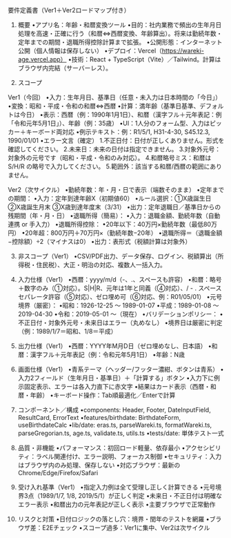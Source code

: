 要件定義書（Ver1＋Ver2ロードマップ付き）

1. 概要
•アプリ名：年齢・和暦変換ツール
•目的：社内業務で頻出の生年月日処理を高速・正確に行う（和暦⇔西暦変換、年齢算出）。将来は勤続年数・定年までの期間・退職所得控除計算まで拡張。
•公開形態：インターネット公開（個人情報は保存しない）
•デプロイ：Vercel（https://wareki-age.vercel.app）
•技術：React + TypeScript（Vite）／Tailwind。計算はブラウザ内完結（サーバーレス）。

2. スコープ

Ver1（今回）
•入力：生年月日、基準日（任意・未入力は日本時間の「今日」）
•変換：昭和・平成・令和の和暦⇔西暦
•計算：満年齢（基準日基準、デフォルトは今日）
•表示：西暦（例：1990年1月1日）、和暦（漢字フル＋元年表記：例「令和元年5月1日」）、年齢（例：35歳）
•UI：1人分のフォーム型、入力はピッカー＋キーボード両対応
•例示テキスト：例：R1/5/1, H31-4-30, S45.12.3, 1990/01/01
•エラー文言（確定）
1.不正日付：日付が正しくありません。形式を確認してください。
2.未来日：未来の日付は指定できません。
3.対象外元号：対象外の元号です（昭和・平成・令和のみ対応）。
4.和暦略号ミス：和暦は S/H/R の略号で入力してください。
5.範囲外：該当する和暦/西暦の範囲にありません。

Ver2（次サイクル）
•勤続年数：年・月・日で表示（端数そのまま）
•定年までの期間：
•入力：定年到達年齢X（初期値60）
•ルール選択：①X歳誕生日 ②X歳誕生月末 ③X歳到達年度末（3/31）
•出力：定年退職日／基準日からの残期間（年・月・日）
•退職所得（簡易）：
•入力：退職金額、勤続年数（自動連携 or 手入力）
•退職所得控除：
•20年以下：40万円×勤続年数（最低80万円）
•20年超：800万円＋70万円×（勤続年数−20年）
•退職所得＝（退職金額−控除額）÷2（マイナスは0）
•出力：表形式（税額計算は対象外）

3. 非スコープ（Ver1）
•CSV/PDF出力、データ保存、ログイン、税額算出（所得税・住民税）、大正・明治の対応、複数人一括入力。

4. 入力仕様（Ver1）
•西暦：yyyy/m/d（-、.、スペースも許容）
•和暦：略号＋数字のみ（①対応）。S|H|R、元年は1年と同義（④対応）、/ - . スペース セパレータ許容（⑤対応）、ゼロ埋め可（⑥対応、例：R01/05/01）
•元号境界（厳密）：
•昭和：1926-12-25 ～ 1989-01-07
•平成：1989-01-08 ～ 2019-04-30
•令和：2019-05-01 ～（現在）
•バリデーションポリシー：
•不正日付・対象外元号・未来日はエラー（丸めなし）
•境界日は厳密に判定（例：1989/1/7＝昭和、1/8＝平成）

5. 出力仕様（Ver1）
•西暦：YYYY年M月D日（ゼロ埋めなし、日本語）
•和暦：漢字フル＋元年表記（例：令和元年5月1日）
•年齢：N歳

6. 画面仕様（Ver1）
•青系テーマ（ヘッダー/フッター濃紺、ボタンは青系）
•入力2フィールド（生年月日・基準日）＋「計算する」ボタン
•入力下に例示固定表示、エラーは各入力直下に赤文字
•結果はカード表示（西暦・和暦・年齢）
•キーボード操作：Tab順最適化／Enterで計算

7. コンポーネント／構成
•components: Header, Footer, DateInputField, ResultCard, ErrorText
•features/birthdate: BirthdateForm, useBirthdateCalc
•lib/date: eras.ts, parseWareki.ts, formatWareki.ts, parseGregorian.ts, age.ts, validate.ts, utils.ts
•tests/date: 単体テスト一式

8. 品質・非機能
•パフォーマンス：初回ロード軽量、依存最小
•アクセシビリティ：ラベル関連付け、エラー説明、フォーカス制御
•セキュリティ：入力はブラウザ内のみ処理、保存しない
•対応ブラウザ：最新のChrome/Edge/Firefox/Safari

9. 受け入れ基準（Ver1）
•指定入力例は全て受理し正しく計算できる
•元号境界3点（1989/1/7, 1/8, 2019/5/1）が正しく判定
•未来日・不正日付は明確なエラー表示
•和暦出力の元年表記が正しく表示
•主要ブラウザで正常動作

10. リスクと対策
•日付ロジックの落とし穴：境界・閏年のテストを網羅
•ブラウザ差：E2Eチェック
•スコープ過多：Ver1に集中、Ver2は次サイクル
